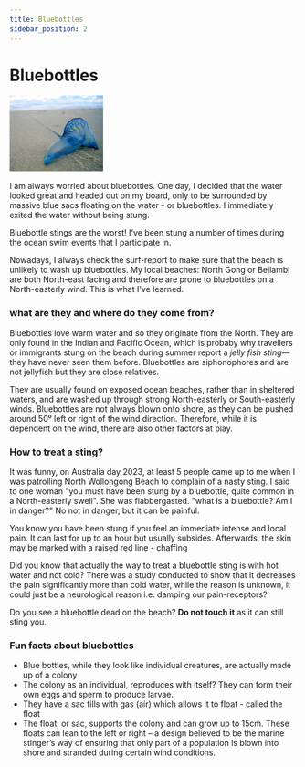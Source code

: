 ```yaml
---
title: Bluebottles
sidebar_position: 2
---
```


# Bluebottles
![Bluebottles are so cool](pics/sls-bluebottles.png)

I am always worried about bluebottles. One day, I decided that the water looked great and headed out on my board, only to be surrounded by massive blue sacs floating on the water - or bluebottles. I immediately exited the water without being stung. 

Bluebottle stings are the worst! I've been stung a number of times during the ocean swim events that I participate in. 

Nowadays, I always check the surf-report to make sure that the beach is unlikely to wash up bluebottles. My local beaches: North Gong or Bellambi are both North-east facing and therefore are prone to bluebottles on a North-easterly wind. This is what I've learned.

### what are they and where do they come from?
Bluebottles love warm water and so they originate from the North. They are only found in the Indian and Pacific Ocean, which is probaby why travellers or immigrants  stung on the beach during summer report a *jelly fish sting*—they have never seen them before. Bluebottles are siphonophores and are not jellyfish but they are close relatives.

They are usually found on exposed ocean beaches, rather than in sheltered waters, and are washed up through strong North-easterly or South-easterly winds. Bluebottles are not always blown onto shore, as they can be pushed around 50⁰ left or right of the wind direction. Therefore, while it is dependent on the wind, there are also other factors at play.

### How to treat a sting?
It was funny, on Australia day 2023, at least 5 people came up to me when I was patrolling North Wollongong Beach to complain of a nasty sting. I  said to one woman "you must have been stung by a bluebottle, quite common in a North-easterly swell". She was flabbergasted. "what is a bluebottIe? Am I in danger?" No not in danger, but it can be painful. 

You know you have been stung if you feel an immediate intense and local pain. It can last for up to an hour but usually subsides. Afterwards, the skin may be marked with a raised red line - chaffing

Did you know that actually the way to treat a bluebottle sting is with hot water and not cold? There was a study conducted to show that it decreases the pain significantly more than cold water, while the reason is unknown, it could just be a neurological reason i.e. damping our pain-receptors?

Do you see a bluebottle dead on the beach? **Do not touch it** as it can still sting you. 

### Fun facts about bluebottles

- Blue bottles, while they look like individual creatures, are actually made up of a colony
- The colony as an individual, reproduces with itself? They can form their own eggs and sperm to produce larvae. 
- They have a sac fills with gas (air) which allows it to float - called the float
-  The float, or sac, supports the colony and can grow up to 15cm. These floats can lean to the left or right – a design believed to be the marine stinger’s way of ensuring that only part of a population is blown into shore and stranded during certain wind conditions.